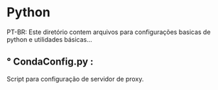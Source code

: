 <h1> Python </h1>
PT-BR: Este diretório contem arquivos para configurações basicas de python e utilidades básicas...

<h2>° CondaConfig.py :</h2> Script para configuração de servidor de proxy.
